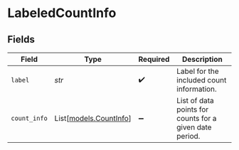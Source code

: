 # LabeledCountInfo


## Fields

| Field                                                   | Type                                                    | Required                                                | Description                                             |
| ------------------------------------------------------- | ------------------------------------------------------- | ------------------------------------------------------- | ------------------------------------------------------- |
| `label`                                                 | *str*                                                   | :heavy_check_mark:                                      | Label for the included count information.               |
| `count_info`                                            | List[[models.CountInfo](../models/countinfo.md)]        | :heavy_minus_sign:                                      | List of data points for counts for a given date period. |